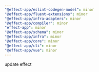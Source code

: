 ```yaml
---
"@effect-app/eslint-codegen-model": minor
"@effect-app/fluent-extensions": minor
"@effect-app/infra-adapters": minor
"@effect-app/compiler": minor
"effect-app": minor
"@effect-app/schema": minor
"@effect-app/infra": minor
"@effect-app/core": minor
"@effect-app/cli": minor
"@effect-app/vue": minor
---
```


update effect
